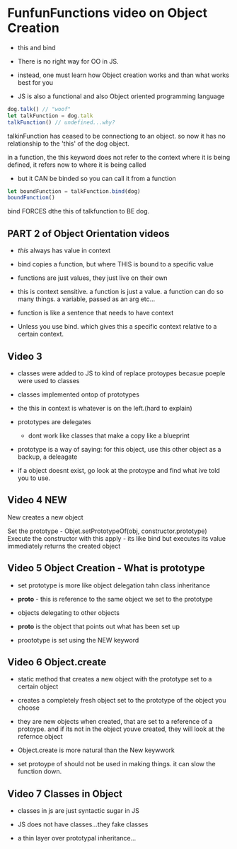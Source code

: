 # FunfunFunctions video on Object Creation

* this and bind

* There is no right way for OO in JS.

* instead, one must learn how Object creation works and than what works best for you

* JS is also a functional and also Object oriented programming language

```js
dog.talk() // "woof"
let talkFunction = dog.talk
talkFunction() // undefined...why?
```

talkinFunction has ceased to be connectiong to an object. so now it has no relationship to the 'this' of the dog object.

in a function, the this keyword does not refer to the context where it is being defined, it refers now to where it is being called

* but it CAN be binded so you can call it from a function

```js
let boundFunction = talkFunction.bind(dog)
boundFunction()
```

bind FORCES dthe this of talkfunction to BE dog.

## PART 2 of Object Orientation videos

* _this_ always has value in context

* bind copies a function, but where THIS is bound to a specific value

* functions are just values, they just live on their own

* this is context sensitive. a function is just a value. a function can do so many things. a variable, passed as an arg etc...

* function is like a sentence that needs to have context

* Unless you use bind. which gives this a specific context relative to a certain context.

## Video 3

* classes were added to JS to kind of replace protoypes becasue poeple were used to classes

* classes implemented ontop of prototypes

* the this in context is whatever is on the left.(hard to explain)

* prototypes are delegates
  * dont work like classes that make a copy like a blueprint

* prototype is a way of saying: for this object, use this other object as a backup, a deleagate

* if a object doesnt exist, go look at the protoype and find what ive told you to use.

## Video 4 NEW

New creates a new object

Set the prototype - Objet.setPrototypeOf(obj, constructor.prototype)
Execute the constructor with this
apply - its like bind but executes its value immediately
returns the created object

## Video 5 Object Creation - What is __prototype__

* set prototype is more like object delegation tahn class inheritance

* __proto__ - this is  reference to the same object we set to the prototype

* objects delegating to other objects

* __proto__ is the object that points out what has been set up

* proototype is set using the NEW keyword

## Video 6 Object.create

* static method that creates a new object with the prototype set to a certain object

* creates a completely fresh object set to the prototype of the object you choose

* they are new objects when created, that are set to a reference of a protoype. and if its not in the object youve created, they will look at the refernce object

* Object.create is more natural than the New keywwork

* set protoype of should not be used in making things. it can slow the function down.

## Video 7 Classes in Object

* classes in js are just syntactic sugar in JS

* JS does not have classes...they fake classes

* a thin layer over prototypal inheritance...
